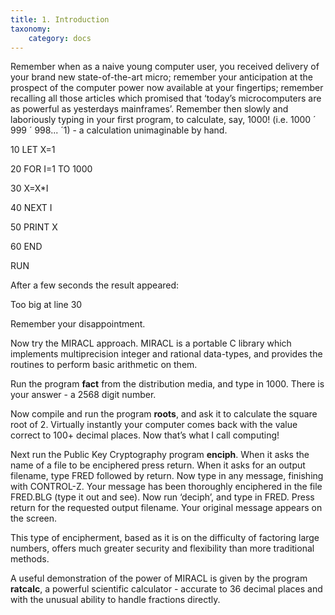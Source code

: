 ```yaml
---
title: 1. Introduction
taxonomy:
    category: docs
---
```


Remember when as a naive young computer user, you received delivery of your brand new state-of-the-art micro; remember your anticipation at the prospect of the computer power now available at your fingertips; remember recalling all those articles which promised that ‘today’s microcomputers are as powerful as yesterdays mainframes’. Remember then slowly and laboriously typing in your first program, to calculate, say, 1000! (i.e. 1000 ´ 999 ´ 998... ´1) - a calculation unimaginable by hand.

10 LET X=1

20 FOR I=1 TO 1000

30 X=X\*I

40 NEXT I

50 PRINT X

60 END

RUN

After a few seconds the result appeared:

Too big at line 30

Remember your disappointment.

Now try the MIRACL approach. MIRACL is a portable C library which implements multiprecision integer and rational data-types, and provides the routines to perform basic arithmetic on them.

Run the program **fact** from the distribution media, and type in 1000. There is your answer - a 2568 digit number.

Now compile and run the program **roots**, and ask it to calculate the square root of 2. Virtually instantly your computer comes back with the value correct to 100+ decimal places. Now that’s what I call computing!

Next run the Public Key Cryptography program **enciph**. When it asks the name of a file to be enciphered press return. When it asks for an output filename, type FRED followed by return. Now type in any message, finishing with CONTROL-Z. Your message has been thoroughly enciphered in the file FRED.BLG (type it out and see). Now run ‘deciph’, and type in FRED. Press return for the requested output filename. Your original message appears on the screen.

This type of encipherment, based as it is on the difficulty of factoring large numbers, offers much greater security and flexibility than more traditional methods.

A useful demonstration of the power of MIRACL is given by the program **ratcalc**, a powerful scientific calculator - accurate to 36 decimal places and with the unusual ability to handle fractions directly.

<span style="font-size: 1.5em;"> </span>
